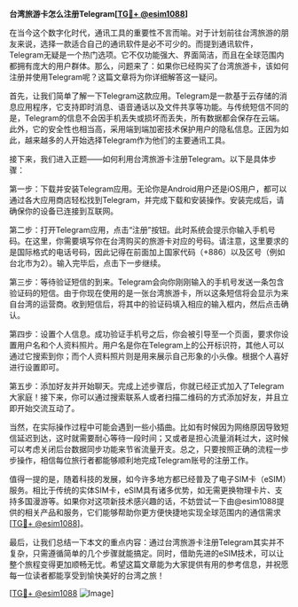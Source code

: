 **台湾旅游卡怎么注册Telegram[[TG💪+ @esim1088](https://t.me/s/esim1088)]**

在当今这个数字化时代，通讯工具的重要性不言而喻。对于计划前往台湾旅游的朋友来说，选择一款适合自己的通讯软件是必不可少的。而提到通讯软件，Telegram无疑是一个热门选项。它不仅功能强大、界面简洁，而且在全球范围内都拥有庞大的用户群体。那么，问题来了：如果你已经购买了台湾旅游卡，该如何注册并使用Telegram呢？这篇文章将为你详细解答这一疑问。

首先，让我们简单了解一下Telegram这款应用。Telegram是一款基于云存储的消息应用程序，它支持即时消息、语音通话以及文件共享等功能。与传统短信不同的是，Telegram的信息不会因手机丢失或损坏而丢失，所有数据都会保存在云端。此外，它的安全性也相当高，采用端到端加密技术保护用户的隐私信息。正因为如此，越来越多的人开始选择Telegram作为他们的主要通讯工具。

接下来，我们进入正题——如何利用台湾旅游卡注册Telegram。以下是具体步骤：

第一步：下载并安装Telegram应用。无论你是Android用户还是iOS用户，都可以通过各大应用商店轻松找到Telegram，并完成下载和安装操作。安装完成后，请确保你的设备已连接到互联网。

第二步：打开Telegram应用，点击“注册”按钮。此时系统会提示你输入手机号码。在这里，你需要填写你在台湾购买的旅游卡对应的号码。请注意，这里要求的是国际格式的电话号码，因此记得在前面加上国家代码（+886）以及区号（例如台北市为2）。输入完毕后，点击下一步继续。

第三步：等待验证短信的到来。Telegram会向你刚刚输入的手机号发送一条包含验证码的短信。由于你现在使用的是一张台湾旅游卡，所以这条短信将会显示为来自台湾的运营商。收到短信后，将其中的验证码填入相应的输入框内，然后点击确认。

第四步：设置个人信息。成功验证手机号之后，你会被引导至一个页面，要求你设置用户名和个人资料照片。用户名是你在Telegram上的公开标识符，其他人可以通过它搜索到你；而个人资料照片则是用来展示自己形象的小头像。根据个人喜好进行设置即可。

第五步：添加好友并开始聊天。完成上述步骤后，你就已经正式加入了Telegram大家庭！接下来，你可以通过搜索联系人或者扫描二维码的方式添加好友，并且立即开始交流互动了。

当然，在实际操作过程中可能会遇到一些小插曲。比如有时候因为网络原因导致短信延迟到达，这时就需要耐心等待一段时间；又或者是担心流量消耗过大，这时候可以考虑关闭后台数据同步功能来节省流量开支。总之，只要按照正确的流程一步步操作，相信每位旅行者都能够顺利地完成Telegram账号的注册工作。

值得一提的是，随着科技的发展，如今许多地方都已经普及了电子SIM卡（eSIM）服务。相比于传统的实体SIM卡，eSIM具有诸多优势，如无需更换物理卡片、支持多国漫游等。如果你对这项新技术感兴趣的话，不妨尝试一下由@esim1088提供的相关产品和服务，它们能够帮助你更方便快捷地实现全球范围内的通信需求[[TG💪+ @esim1088](https://t.me/s/esim1088)]。

最后，让我们总结一下本文的重点内容：通过台湾旅游卡注册Telegram其实并不复杂，只需遵循简单的几个步骤就能搞定。同时，借助先进的eSIM技术，可以让整个旅程变得更加顺畅无忧。希望这篇文章能为大家提供有用的参考信息，并祝愿每一位读者都能享受到愉快美好的台湾之旅！

[[TG💪+ @esim1088](https://t.me/s/esim1088) ![Image](https://i.postimg.cc/4NQfJmqS/Snipaste-2025-05-13-00-14-12.png)]